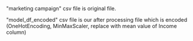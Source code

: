 "marketing campaign" csv file is original file.

"model_df_encoded" csv file is our after processing file which is encoded (OneHotEncoding, MinMaxScaler, replace with mean value of Income column)
